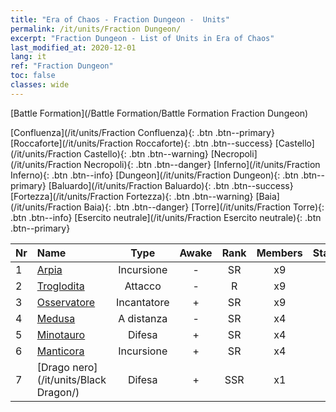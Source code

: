 ```yaml
---
title: "Era of Chaos - Fraction Dungeon -  Units"
permalink: /it/units/Fraction Dungeon/
excerpt: "Fraction Dungeon - List of Units in Era of Chaos"
last_modified_at: 2020-12-01
lang: it
ref: "Fraction Dungeon"
toc: false
classes: wide
---
```

  [Battle Formation](/Battle Formation/Battle Formation Fraction Dungeon)

 [Confluenza](/it/units/Fraction Confluenza){: .btn .btn--primary} [Roccaforte](/it/units/Fraction Roccaforte){: .btn .btn--success} [Castello](/it/units/Fraction Castello){: .btn .btn--warning} [Necropoli](/it/units/Fraction Necropoli){: .btn .btn--danger} [Inferno](/it/units/Fraction Inferno){: .btn .btn--info} [Dungeon](/it/units/Fraction Dungeon){: .btn .btn--primary} [Baluardo](/it/units/Fraction Baluardo){: .btn .btn--success} [Fortezza](/it/units/Fraction Fortezza){: .btn .btn--warning} [Baia](/it/units/Fraction Baia){: .btn .btn--danger} [Torre](/it/units/Fraction Torre){: .btn .btn--info} [Esercito neutrale](/it/units/Fraction Esercito neutrale){: .btn .btn--primary} 

  | Nr |         Name        |   Type   | Awake |    Rank   |   Members     |  Stars  |  Attack  |     HP    |    Art     |
  |:---|:--------------------|:--------:|:-----:|:---------:|:-------------:|:-------:|:--------:|:---------:|:-----------|
  | 1 | [Arpia](/it/units/Harpy/) | Incursione | - | SR | x9 | <i class="fas fa-star"/><i class="fas fa-star"/> | 74.0 | 860 |  yingshenren  |
  | 2 | [Troglodita](/it/units/Troglodyte/) | Attacco | - | R | x9 | <i class="fas fa-star"/> | 86.0 | 744 |  dongxueren  |
  | 3 | [Osservatore](/it/units/Beholder/) | Incantatore | + | SR | x9 | <i class="fas fa-star"/><i class="fas fa-star"/><i class="fas fa-star"/> | 115.8 | 744 |  xieyan  |
  | 4 | [Medusa](/it/units/Medusa/) | A distanza | - | SR | x4 | <i class="fas fa-star"/><i class="fas fa-star"/><i class="fas fa-star"/> | 202.0 | 1144 |  meidusha  |
  | 5 | [Minotauro](/it/units/Minotaur/) | Difesa | + | SR | x4 | <i class="fas fa-star"/><i class="fas fa-star"/> | 108.0 | 2725 |  niutouguai  |
  | 6 | [Manticora](/it/units/Manticore/) | Incursione | + | SR | x4 | <i class="fas fa-star"/><i class="fas fa-star"/><i class="fas fa-star"/> | 174.9 | 1917 |  shixie  |
  | 7 | [Drago nero](/it/units/Black Dragon/) | Difesa | + | SSR | x1 | <i class="fas fa-star"/><i class="fas fa-star"/><i class="fas fa-star"/> | 430.0 | 8712 |  heilong  |
